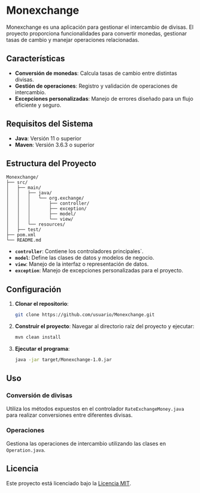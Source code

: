
# Monexchange

Monexchange es una aplicación para gestionar el intercambio de divisas. 
El proyecto proporciona funcionalidades para convertir monedas, gestionar tasas de cambio y manejar operaciones relacionadas.

## Características

- **Conversión de monedas**: Calcula tasas de cambio entre distintas divisas.
- **Gestión de operaciones**: Registro y validación de operaciones de intercambio.
- **Excepciones personalizadas**: Manejo de errores diseñado para un flujo eficiente y seguro.

## Requisitos del Sistema

- **Java**: Versión 11 o superior
- **Maven**: Versión 3.6.3 o superior

## Estructura del Proyecto

```
Monexchange/
├── src/
│   ├── main/
│   │   ├── java/
│   │   │   └── org.exchange/
│   │   │       ├── controller/
│   │   │       ├── exception/
│   │   │       ├── model/
│   │   │       └── view/
│   │   └── resources/
│   ├── test/
├── pom.xml
└── README.md
```

- **`controller`**: Contiene los controladores principales`.
- **`model`**: Define las clases de datos y modelos de negocio.
- **`view`**: Manejo de la interfaz o representación de datos.
- **`exception`**: Manejo de excepciones personalizadas para el proyecto.

## Configuración

1. **Clonar el repositorio**:
   ```bash
   git clone https://github.com/usuario/Monexchange.git
   ```
2. **Construir el proyecto**:
   Navegar al directorio raíz del proyecto y ejecutar:
   ```bash
   mvn clean install
   ```
3. **Ejecutar el programa**:
   ```bash
   java -jar target/Monexchange-1.0.jar
   ```

## Uso

### Conversión de divisas
Utiliza los métodos expuestos en el controlador `RateExchangeMoney.java` para realizar conversiones entre diferentes divisas.

### Operaciones
Gestiona las operaciones de intercambio utilizando las clases en `Operation.java`.

## Licencia

Este proyecto está licenciado bajo la [Licencia MIT](LICENSE).
